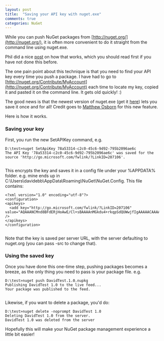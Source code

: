 ```yaml
---
layout: post
title:  "Saving your API key with nuget.exe"
comments: true
categories: NuGet
---
```



While you can push NuGet packages from [http://nuget.org/](http://nuget.org/), it is often more convenient to do it straight from the command line using nuget.exe.

Phil did a nice [post](http://haacked.com/archive/2011/01/12/uploading-packages-to-the-nuget-gallery.aspx) on how that works, which you should read first if you have not done this before.

The one pain point about this technique is that you need to find your API key every time you push a package. I have had to go to [http://nuget.org/Contribute/MyAccount](http://nuget.org/Contribute/MyAccount) each time to locate my key, copied it and pasted it on the command line. It gets old quickly! :)

The good news is that the newest version of nuget.exe (get it [here](http://nuget.codeplex.com/releases/view/58939)) lets you save it once and for all! Credit goes to [Matthew Osborn](http://twitter.com/#!/osbornm) for this new feature.

Here is how it works.

### Saving your key

First, you run the new SetAPIKey command, e.g.

```
D:\test>nuget SetApiKey 78a53314-c2c0-45c6-9d92-795b2096ae6c
The API Key '78a53314-c2c0-45c6-9d92-795b2096ae6c' was saved for the source 'http://go.microsoft.com/fwlink/?LinkID=207106'.


```

This encrypts the key and saves it in a config file under your %APPDATA% folder. e.g. mine ends up in C:\Users\davidebb\AppData\Roaming\NuGet\NuGet.Config. This file contains:

```
<?xml version="1.0" encoding="utf-8"?>
<configuration>
<apikeys>
  <add key="http://go.microsoft.com/fwlink/?LinkID=207106" value="AQAAANCMnd8BFdERjHoAwE/Cl+sBAAAAnMGkdu4+rkqpSdQUWwjfIgAAAAACAAAAAAADZgAAwAAAABAAAAA5gG4wxeb8Vn4X0Y0p//OvAAAAAASAAACgAAAAEAAAAF/llublBpBgL9lSFaE9/A0oAAAAC4NVHflYsUU5UgVgOq+h3t1jwY6l2BEji6Td4F0lvxsZcZ73L2m6BRQAAABJ0TZLKdIYStn8DWawbtzdo3mrKg==" />
</apikeys>
</configuration>


```

Note that the key is saved per server URL, with the server defaulting to nuget.org (you can pass -src to change that).

### Using the saved key

Once you have done this one-time step, pushing packages becomes a breeze, as the only thing you need to pass is your package file. e.g.

```
D:\test>nuget push DavidTest.1.0.nupkg
Publishing DavidTest 1.0 to the live feed...
Your package was published to the feed.


```

Likewise, if you want to delete a package, you'd do:

```
D:\test>nuget delete -noprompt DavidTest 1.0
Deleting DavidTest 1.0 from the server.
DavidTest 1.0 was deleted from the server

```

Hopefully this will make your NuGet package management experience a little bit easier!

